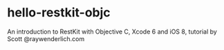 # hello-restkit-objc
An introduction to RestKit with Objective C, Xcode 6 and iOS 8, tutorial by Scott @raywenderlich.com
